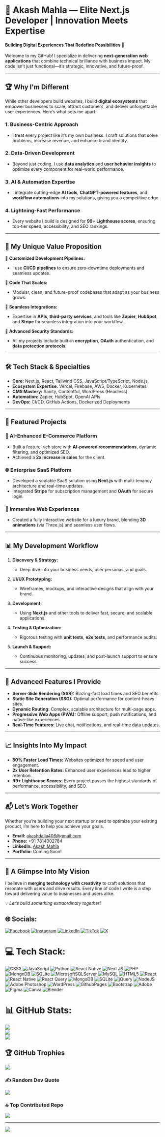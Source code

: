 # 💼 Akash Mahla — Elite Next.js Developer | Innovation Meets Expertise  

#### Building Digital Experiences That Redefine Possibilities 🚀  

Welcome to my GitHub! I specialize in delivering **next-generation web applications** that combine technical brilliance with business impact. My code isn’t just functional—it’s strategic, innovative, and future-proof.  

---

## 🏆 Why I'm Different  

While other developers build websites, I build **digital ecosystems** that empower businesses to scale, attract customers, and deliver unforgettable user experiences. Here’s what sets me apart:  

### 1. **Business-Centric Approach**  
   - I treat every project like it’s my own business. I craft solutions that solve problems, increase revenue, and enhance brand identity.  

### 2. **Data-Driven Development**  
   - Beyond just coding, I use **data analytics** and **user behavior insights** to optimize every component for real-world performance.  

### 3. **AI & Automation Expertise**  
   - I integrate cutting-edge **AI tools**, **ChatGPT-powered features**, and **workflow automations** into my solutions, giving you a competitive edge.  

### 4. **Lightning-Fast Performance**  
   - Every website I build is designed for **99+ Lighthouse scores**, ensuring top-tier speed, accessibility, and SEO rankings.  

---

## 🎯 My Unique Value Proposition  

🔹 **Customized Development Pipelines:**  
   - I use **CI/CD pipelines** to ensure zero-downtime deployments and seamless updates.  

🔹 **Code That Scales:**  
   - Modular, clean, and future-proof codebases that adapt as your business grows.  

🔹 **Seamless Integrations:**  
   - Expertise in **APIs**, **third-party services**, and tools like **Zapier**, **HubSpot**, and **Stripe** for seamless integration into your workflow.  

🔹 **Advanced Security Standards:**  
   - All my projects include built-in **encryption**, **OAuth** authentication, and **data protection protocols**.  

---

## 🛠️ Tech Stack & Specialties  

- **Core:** Next.js, React, Tailwind CSS, JavaScript/TypeScript, Node.js  
- **Ecosystem Expertise:** Vercel, Firebase, AWS, Docker, Kubernetes  
- **CMS Mastery:** Sanity, Contentful, WordPress (Headless)  
- **Automation:** Zapier, HubSpot, OpenAI APIs  
- **DevOps:** CI/CD, GitHub Actions, Dockerized Deployments  

---

## 🚀 Featured Projects  

### 🛒 **AI-Enhanced E-Commerce Platform**  
- Built a feature-rich store with **AI-powered recommendations**, dynamic filtering, and optimized SEO.  
- Achieved a **2x increase in sales** for the client.  

### 🌐 **Enterprise SaaS Platform**  
- Developed a scalable SaaS solution using **Next.js** with multi-tenancy architecture and real-time updates.  
- Integrated **Stripe** for subscription management and **OAuth** for secure login.  

### 🎨 **Immersive Web Experiences**  
- Created a fully interactive website for a luxury brand, blending **3D animations** (via Three.js) and seamless user flows.  

---

## 📊 My Development Workflow  

1. **Discovery & Strategy:**  
   - Deep dive into your business needs, user personas, and goals.  

2. **UI/UX Prototyping:**  
   - Wireframes, mockups, and interactive designs that align with your brand.  

3. **Development:**  
   - Using **Next.js** and other tools to deliver fast, secure, and scalable applications.  

4. **Testing & Optimization:**  
   - Rigorous testing with **unit tests**, **e2e tests**, and performance audits.  

5. **Launch & Support:**  
   - Continuous monitoring, updates, and post-launch support to ensure success.  

---

## 🌟 Advanced Features I Provide  

- **Server-Side Rendering (SSR):** Blazing-fast load times and SEO benefits.  
- **Static Site Generation (SSG):** Optimal performance for content-heavy sites.  
- **Dynamic Routing:** Complex, scalable architecture for multi-page apps.  
- **Progressive Web Apps (PWA):** Offline support, push notifications, and native-like experiences.  
- **Real-Time Features:** Live chat, notifications, and real-time data updates.  

---

## 📈 Insights Into My Impact  

- **50% Faster Load Times:** Websites optimized for speed and user engagement.  
- **2x User Retention Rates:** Enhanced user experiences lead to higher retention.  
- **99+ Lighthouse Scores:** Every project passes the highest standards of performance, accessibility, and SEO.  

---

## 📬 Let’s Work Together  

Whether you’re building your next startup or need to optimize your existing product, I’m here to help you achieve your goals.  

- **Email:** [akashdalla406@gmail.com](mailto:akashdalla406@gmail.com)  
- **Phone:** +91 7814002784  
- **LinkedIn:** [Akash Mahla](#)  
- **Portfolio:** Coming Soon!  

---

## 🎨 A Glimpse Into My Vision  

I believe in **merging technology with creativity** to craft solutions that resonate with users and drive results. Every line of code I write is a step toward delivering value to businesses and users alike.  

💡 *Let’s build something extraordinary together!*  



## 🌐 Socials:
[![Facebook](https://img.shields.io/badge/Facebook-%231877F2.svg?logo=Facebook&logoColor=white)](https://facebook.com/akashmahla6) [![Instagram](https://img.shields.io/badge/Instagram-%23E4405F.svg?logo=Instagram&logoColor=white)](https://instagram.com/akashmahlax) [![LinkedIn](https://img.shields.io/badge/LinkedIn-%230077B5.svg?logo=linkedin&logoColor=white)](https://linkedin.com/in/AkashMahla) [![TikTok](https://img.shields.io/badge/TikTok-%23000000.svg?logo=TikTok&logoColor=white)](https://tiktok.com/@akashmahla) 
[![X](https://img.shields.io/badge/X-black.svg?logo=X&logoColor=white)](https://x.com/AkashMahla) 

# 💻 Tech Stack:
![CSS3](https://img.shields.io/badge/css3-%231572B6.svg?style=for-the-badge&logo=css3&logoColor=white) ![JavaScript](https://img.shields.io/badge/javascript-%23323330.svg?style=for-the-badge&logo=javascript&logoColor=%23F7DF1E) ![Python](https://img.shields.io/badge/python-3670A0?style=for-the-badge&logo=python&logoColor=ffdd54) ![React Native](https://img.shields.io/badge/react_native-%2320232a.svg?style=for-the-badge&logo=react&logoColor=%2361DAFB) ![Next JS](https://img.shields.io/badge/Next-black?style=for-the-badge&logo=next.js&logoColor=white) ![PHP](https://img.shields.io/badge/php-%23777BB4.svg?style=for-the-badge&logo=php&logoColor=white) ![MongoDB](https://img.shields.io/badge/MongoDB-%234ea94b.svg?style=for-the-badge&logo=mongodb&logoColor=white) ![SQLite](https://img.shields.io/badge/sqlite-%2307405e.svg?style=for-the-badge&logo=sqlite&logoColor=white) ![MicrosoftSQLServer](https://img.shields.io/badge/Microsoft%20SQL%20Server-CC2927?style=for-the-badge&logo=microsoft%20sql%20server&logoColor=white) ![MySQL](https://img.shields.io/badge/mysql-4479A1.svg?style=for-the-badge&logo=mysql&logoColor=white) ![HTML5](https://img.shields.io/badge/html5-%23E34F26.svg?style=for-the-badge&logo=html5&logoColor=white) ![React](https://img.shields.io/badge/react-%2320232a.svg?style=for-the-badge&logo=react&logoColor=%2361DAFB) ![React Native](https://img.shields.io/badge/react_native-%2320232a.svg?style=for-the-badge&logo=react&logoColor=%2361DAFB) ![React Query](https://img.shields.io/badge/-React%20Query-FF4154?style=for-the-badge&logo=react%20query&logoColor=white) ![MongoDB](https://img.shields.io/badge/MongoDB-%234ea94b.svg?style=for-the-badge&logo=mongodb&logoColor=white) ![SQLite](https://img.shields.io/badge/sqlite-%2307405e.svg?style=for-the-badge&logo=sqlite&logoColor=white) ![jQuery](https://img.shields.io/badge/jquery-%230769AD.svg?style=for-the-badge&logo=jquery&logoColor=white) ![NodeJS](https://img.shields.io/badge/node.js-6DA55F?style=for-the-badge&logo=node.js&logoColor=white) ![Adobe Photoshop](https://img.shields.io/badge/adobe%20photoshop-%2331A8FF.svg?style=for-the-badge&logo=adobe%20photoshop&logoColor=white) ![WordPress](https://img.shields.io/badge/WordPress-%23117AC9.svg?style=for-the-badge&logo=WordPress&logoColor=white) ![GithubPages](https://img.shields.io/badge/github%20pages-121013?style=for-the-badge&logo=github&logoColor=white) ![Bootstrap](https://img.shields.io/badge/bootstrap-%238511FA.svg?style=for-the-badge&logo=bootstrap&logoColor=white) ![Adobe](https://img.shields.io/badge/adobe-%23FF0000.svg?style=for-the-badge&logo=adobe&logoColor=white) ![Figma](https://img.shields.io/badge/figma-%23F24E1E.svg?style=for-the-badge&logo=figma&logoColor=white) ![Canva](https://img.shields.io/badge/Canva-%2300C4CC.svg?style=for-the-badge&logo=Canva&logoColor=white) ![Blender](https://img.shields.io/badge/blender-%23F5792A.svg?style=for-the-badge&logo=blender&logoColor=white)
# 📊 GitHub Stats:
![](https://github-readme-stats.vercel.app/api?username=akashmahlax&theme=dark&hide_border=false&include_all_commits=true&count_private=true)<br/>
![](https://github-readme-streak-stats.herokuapp.com/?user=akashmahlax&theme=dark&hide_border=false)<br/>
![](https://github-readme-stats.vercel.app/api/top-langs/?username=akashmahlax&theme=dark&hide_border=false&include_all_commits=true&count_private=true&layout=compact)

## 🏆 GitHub Trophies
![](https://github-profile-trophy.vercel.app/?username=akashmahlax&theme=radical&no-frame=false&no-bg=false&margin-w=4)

### ✍️ Random Dev Quote
![](https://quotes-github-readme.vercel.app/api?type=horizontal&theme=radical)

### 🔝 Top Contributed Repo
![](https://github-contributor-stats.vercel.app/api?username=akashmahlax&limit=5&theme=dark&combine_all_yearly_contributions=true)

---
[![](https://visitcount.itsvg.in/api?id=akashmahlax&icon=0&color=0)](https://visitcount.itsvg.in)
